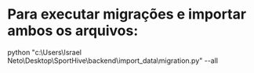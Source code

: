 # Para executar migrações e importar ambos os arquivos:
python "c:\Users\Israel Neto\Desktop\SportHive\backend\import_data\migration.py" --all